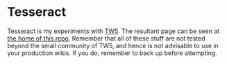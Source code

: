 # Tesseract

Tesseract is my experiments with [TW5](https://github.com/Jermolene/TiddlyWiki5). The resultant page can be seen at [the home of this repo](https://ibnishak.github.io/Tesseract). Remember that all of these stuff are not tested beyond the small community of TW5, and hence is not advisable to use in your production wikis. If you do, remember to back up before attempting. 